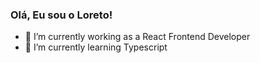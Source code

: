 ### Olá, Eu sou o Loreto!

- 🔭 I’m currently working as a React Frontend Developer
- 🌱 I’m currently learning Typescript
